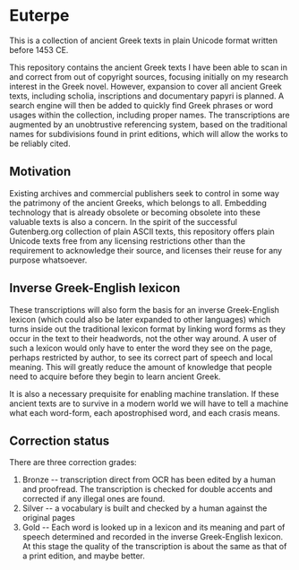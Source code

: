 # Euterpe
This is a collection of ancient Greek texts in plain Unicode format written before 1453 CE.

This repository contains the ancient Greek texts I have been able to scan in and correct from out of copyright sources, focusing initially on my research interest in the Greek novel. However, expansion to cover all ancient Greek texts, including scholia, inscriptions and documentary papyri is planned. A search engine will then be added to quickly find Greek phrases or word usages within the collection, including proper names. The transcriptions are augmented by an unobtrustive referencing system, based on the traditional names for subdivisions found in print editions, which will allow the works to be reliably cited.

## Motivation
Existing archives and commercial publishers seek to control in some way the patrimony of the ancient Greeks, which belongs to all. Embedding technology that is already obsolete or becoming obsolete into these valuable texts is also a concern. In the spirit of the successful Gutenberg.org collection of plain ASCII texts, this repository offers plain Unicode texts free from any licensing restrictions other than the requirement to acknowledge their source, and licenses their reuse for any purpose whatsoever.

## Inverse Greek-English lexicon
These transcriptions will also form the basis for an inverse Greek-English lexicon (which could also be later expanded to other languages) which turns inside out the traditional lexicon format by linking word forms as they occur in the text to their headwords, not the other way around. A user of such a lexicon would only have to enter the word they see on the page, perhaps restricted by author, to see its correct part of speech and local meaning. This will greatly reduce the amount of knowledge that people need to acquire before they begin to learn ancient Greek. 

It is also a necessary prequisite for enabling machine translation. If these ancient texts are to survive in a modern world we will have to tell a machine what each word-form, each apostrophised word, and each crasis means. 

## Correction status
There are three correction grades:

1. Bronze -- transcription direct from OCR has been edited by a human and proofread. The 
transcription is checked for double accents and corrected if any illegal ones are found.
2. Silver -- a vocabulary is built and checked by a human against the original pages
3. Gold -- Each word is looked up in a lexicon and its meaning and part of speech determined and 
recorded in the inverse Greek-English lexicon. At this stage the quality of the transcription 
is about the same as that of a print edition, and maybe better.
